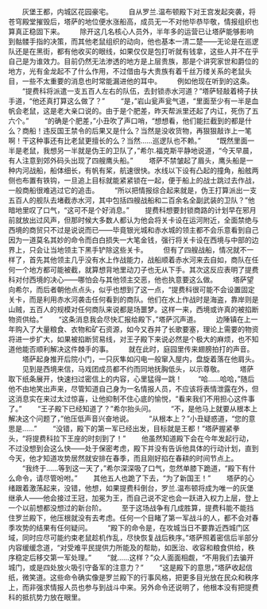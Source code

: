 　　灰堡王都，内城区花园豪宅。
　　自从罗兰.温布顿殿下对王宫发起突袭，将苍穹殿堂摧毁后，塔萨的地位便水涨船高，成员无一不对他毕恭毕敬，情报组织也算真正稳固下来。
　　除开这几名核心人员外，半年多的运营已让塔萨能够影响到骷髅手指的决策，而其他老鼠组织的动向，他也基本一清二楚——无论是在巡逻队还是在黑街，都有他收买的眼线，如果仅仅是包打听就有钱拿，这些人并不在乎自己是为谁效力。目前仍然无法渗透的地方是上层贵族，那是个讲究家世和爵位的地方，光有金龙起不了什么作用，不过借由与大贵族有着千丝万缕关系的老鼠头目，一些不太重要的消息也时常能漏进他的耳中。
　　例如他现在听到的这条。
　　“提费科将派遣一支五百人左右的队伍，去封锁赤水河道？”塔萨轻敲着椅子扶手道，“他还真打算这么做了？”
　　“是，”岩山瓮声瓮气道，“里面至少有一半是血帆会老鼠，这是老大亲口说的。由于是个肥差，昨天帮派里还起了内讧，死伤了五六个。”
　　“的确是个肥差，”小丑吹了声口哨，“想想看，他们能拦截到的都是什么？商船！违反国王禁令的后果又是什么？当然是没收货物，再狠狠敲诈上一笔啊！干这种事还有比老鼠更擅长的么？当然……巡逻队也不赖。”
　　“既然里面一半是老鼠，我想另一半就是伪王的卫队了，”希尔.福克斯平静地说道，“今天早晨，有人注意到郊外码头出现了四艘鹰头船。”
　　塔萨不禁皱起了眉头，鹰头船是一种内河战船，船体细长，有帆有桨，航速很快。水线以下设有凸起的撞角，船舷两侧也布置有铁钩，一旦追上目标就能紧紧锁在一起，便于船上的战士跳过去作战，一般商船很难逃过它的追击。
　　“所以把情报综合起来就是，伪王打算派出一支五百人的舰队去堵截赤水河，其中包括四艘战船和二百余名全副武装的卫队？”他暗地里叹了口气，“这可不是个好消息。”
　　提费科想要封锁商路的计划早在邪月前就放出过风声，但那时候大多数人都认为他会将关卡设在运河附近，全面禁绝与西境的商贸只不过是说说而已——毕竟银光城和赤水城的领主都不会乐意看到自己因为一道莫名其妙的命令而白白损失一大笔金钱，强行将关卡设在西境与中部的边界上，只会让当地领主下黑手铲除这些关卡。
　　但有了四艘战船，情况就不一样了，首先其他领主几乎没有水上作战能力，战船顺着赤水河来去自如，商队在任何一个地方都可能被截，就算想背地里动刀子也无从下手。其次这反应表明了提费科对付西境的决心——哪怕会与其他领主交恶，他也执意要这么做。
　　塔萨望向希尔，而后者朝他点点头，似乎也想到了这一点，“提费科很可能不会设置固定关卡，而是利用赤水河袭击任何看到的商队。他们在水上作战时是海盗，靠岸则是山贼，五百人的规模对任何商队来说都是场噩梦。这样一来，西境或许真的被掐断物资供给。”
　　“这条消息我会尽快汇报给殿下，”塔萨沉声道。
　　边陲镇在上一年购入了大量粮食、衣物和矿石资源，如今又吞并了长歌要塞，理论上需要的物资将进一步扩大，如果被掐断贸易线，对王子殿下来说必然是个极大的麻烦，也不知道他能否顺利解决这件棘手的事。
　　就在此时，庭园里传来翅膀拍打的声音。
　　塔萨起身推开后院小门，一只灰隼如闪电一般窜入屋内，盘旋着落在他肩头。
　　见到是西境来信，马戏团成员都不约而同地抚胸低头，以示尊敬。
　　塔萨取下纸条展开，快速扫过密信上的内容，心里猛得一跳！
　　“哈……哈哈，”随后他不由地笑出声来，尽管知道自己身为一名情报人员，不应该将表情泄露在外，但这消息实在来过太过惊喜，让他抑制不住心底的愉悦，“看来我们不用担心这件事了。”
　　“王子殿下已经知道了？”希尔抬头问。
　　“不，是他马上就要从根本上解决这个问题了，”他压低声音兴奋地说。
　　“从根本上？”小丑疑惑道，“您的意思是……”
　　“没错，殿下的第一军已经出发，目标就是王都！”塔萨握紧拳头，“将提费科拉下王座的时刻到了！”
　　他虽然知道殿下会在今年发起行动，不过没想到会这么快——处于保密考虑，殿下并没有告诉他具体的行动计划，直到今天，他才知道攻势居然就安排在春季，而且刚好掐在春耕的时间节点上。
　　“我终于……等到这一天了，”希尔深深吸了口气，忽然单膝下跪道，“殿下有什么命令，请尽管吩咐。”
　　其他五人也跪了下去，“为了新国王！”
　　塔萨的心绪跟着激荡起来，没错，他想，如果提费科倒台，罗兰.温布顿将成为唯一的灰堡继承人——他会接过王冠，加冕为王，而自己说不定也会一跃进入权力上层，登上一个以前想都没想过的新台阶。
　　至于这场战争有几成胜算，提费科能不能挡住罗兰殿下，他压根就没有去考虑。任何一个目睹了第一军战斗的人，都不会对春季攻势的结果有任何疑问。
　　“殿下的命令是，在攻城当日不要靠近西城门区域，同时应尽可能约束老鼠趁机作乱，尽快恢复战后秩序。”塔萨照着密信后半部分内容缓缓念道，“对受难平民提供力所能及的帮助，如医治、收容和粮食供给，秩序稳定后移交第一军处理。”
　　“就……这样？”众人面面相觑，“不用我们去骗开城门，或是四处放火吸引守备军的注意力？”
　　“这是殿下的意思，”塔萨收起信纸，微笑道。这些命令确实像是罗兰殿下的行事风格，把更多目光放在民众和秩序上，而非强求情报人员也参与到战斗中来。另外命令还说明了，他根本没有把提费科的抵抗势力放在眼里。